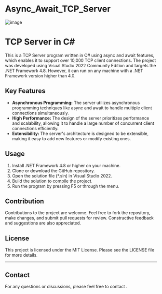 # Async_Await_TCP_Server

![image](https://github.com/OwnDing/Async_Await_TCP_Server/blob/master/pictures/tcp12000.PNG)

# TCP Server in C#

This is a TCP Server program written in C# using async and await features, which enables it to support over 10,000 TCP client connections. The project was developed using Visual Studio 2022 Community Edition and targets the .NET Framework 4.8. However, it can run on any machine with a .NET Framework version higher than 4.0.

## Key Features

- **Asynchronous Programming:** The server utilizes asynchronous programming techniques like async and await to handle multiple client connections simultaneously.
- **High Performance:** The design of the server prioritizes performance and scalability, allowing it to handle a large number of concurrent client connections efficiently.
- **Extensibility:** The server's architecture is designed to be extensible, making it easy to add new features or modify existing ones.

## Usage

1. Install .NET Framework 4.8 or higher on your machine.
2. Clone or download the GitHub repository.
3. Open the solution file (*.sln) in Visual Studio 2022.
4. Build the solution to compile the project.
5. Run the program by pressing F5 or through the menu.

## Contribution

Contributions to the project are welcome. Feel free to fork the repository, make changes, and submit pull requests for review. Constructive feedback and suggestions are also appreciated.

## License

This project is licensed under the MIT License. Please see the LICENSE file for more details.

---

## Contact

For any questions or discussions, please feel free to contact .
